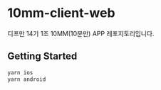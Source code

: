 # 10mm-client-web

디프만 14기 1조 10MM(10분만) APP 레포지토리입니다.

## Getting Started

```bash
yarn ios
yarn android
```
